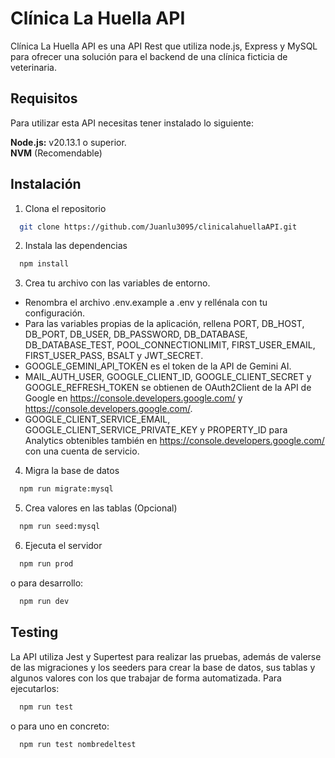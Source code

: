 
# Clínica La Huella API

Clínica La Huella API es una API Rest que utiliza node.js, Express y MySQL para ofrecer una solución para el backend de una clínica ficticia de veterinaria.

## Requisitos

Para utilizar esta API necesitas tener instalado lo siguiente: 

**Node.js:** v20.13.1 o superior.  
**NVM** (Recomendable)

## Instalación

1. Clona el repositorio

```bash
  git clone https://github.com/Juanlu3095/clinicalahuellaAPI.git
```
2. Instala las dependencias

```bash
  npm install
```
3. Crea tu archivo con las variables de entorno.

- Renombra el archivo .env.example a .env y rellénala con tu configuración.
- Para las variables propias de la aplicación, rellena PORT, DB_HOST, DB_PORT, DB_USER, DB_PASSWORD, DB_DATABASE, DB_DATABASE_TEST, POOL_CONNECTIONLIMIT, FIRST_USER_EMAIL, FIRST_USER_PASS, BSALT y JWT_SECRET.
- GOOGLE_GEMINI_API_TOKEN es el token de la API de Gemini AI.
- MAIL_AUTH_USER, GOOGLE_CLIENT_ID, GOOGLE_CLIENT_SECRET y GOOGLE_REFRESH_TOKEN se obtienen de OAuth2Client de la API de Google en https://console.developers.google.com/ y https://console.developers.google.com/.
- GOOGLE_CLIENT_SERVICE_EMAIL, GOOGLE_CLIENT_SERVICE_PRIVATE_KEY y PROPERTY_ID para Analytics obtenibles también en https://console.developers.google.com/ con una cuenta de servicio.


4. Migra la base de datos

```bash
  npm run migrate:mysql
```

5. Crea valores en las tablas (Opcional)

```bash
  npm run seed:mysql
```

6. Ejecuta el servidor

```bash
  npm run prod
```

o para desarrollo: 

```bash
  npm run dev
```

## Testing

La API utiliza Jest y Supertest para realizar las pruebas, además de valerse de las migraciones y los seeders para crear la base de datos, sus tablas y algunos valores con los que trabajar de forma automatizada. Para ejecutarlos:

```bash
  npm run test
```

o para uno en concreto:

```bash
  npm run test nombredeltest
```